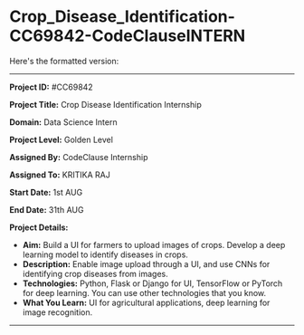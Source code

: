 # Crop_Disease_Identification-CC69842-CodeClauseINTERN
Here's the formatted version:

---

**Project ID:** #CC69842

**Project Title:** Crop Disease Identification Internship

**Domain:** Data Science Intern

**Project Level:** Golden Level

**Assigned By:** CodeClause Internship

**Assigned To:** KRITIKA RAJ

**Start Date:** 1st AUG

**End Date:** 31th AUG 

**Project Details:**

- **Aim:** Build a UI for farmers to upload images of crops. Develop a deep learning model to identify diseases in crops.
- **Description:** Enable image upload through a UI, and use CNNs for identifying crop diseases from images.
- **Technologies:** Python, Flask or Django for UI, TensorFlow or PyTorch for deep learning. You can use other technologies that you know.
- **What You Learn:** UI for agricultural applications, deep learning for image recognition.
---
